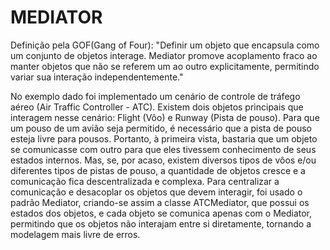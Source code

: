 MEDIATOR
========

Definição pela GOF(Gang of Four): "Definir um objeto que encapsula como um conjunto de objetos interage. Mediator promove acoplamento
                                   fraco ao manter objetos que não se referem um ao outro explicitamente, permitindo variar sua 
                                   interação independentemente."

No exemplo dado foi implementado um cenário de controle de tráfego aéreo (Air Traffic Controller - ATC). Existem dois objetos principais
que interagem nesse cenário: Flight (Vôo) e Runway (Pista de pouso). Para que um pouso de um avião seja permitido, é necessário que a
pista de pouso esteja livre para pousos. Portanto, à primeira vista, bastaria que um objeto se comunicasse com outro para que eles
tivessem conhecimento de seus estados internos. Mas, se, por acaso, existem diversos tipos de vôos e/ou diferentes tipos de pistas de pouso,
a quantidade de objetos cresce e a comunicação fica descentralizada e complexa. Para centralizar a comunicação e desacoplar os objetos
que devem interagir, foi usado o padrão Mediator, criando-se assim a classe ATCMediator, que possui os estados dos objetos, e cada objeto
se comunica apenas com o Mediator, permitindo que os objetos não interajam entre si diretamente, tornando a modelagem mais livre de erros.
